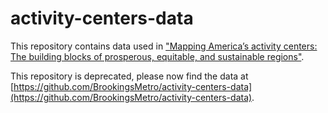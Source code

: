 # activity-centers-data

This repository contains data used in ["Mapping America’s activity centers: The building blocks of prosperous, equitable, and sustainable regions"](https://www.brookings.edu/research/activity-centers/).

This repository is deprecated, please now find the data at [https://github.com/BrookingsMetro/activity-centers-data](https://github.com/BrookingsMetro/activity-centers-data).
